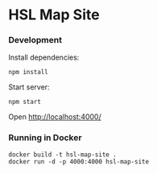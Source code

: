 HSL Map Site
====================

### Development

Install dependencies:

```
npm install
```

Start server:
```
npm start
```

Open [http://localhost:4000/](http://localhost:4000/)

### Running in Docker

```
docker build -t hsl-map-site .
docker run -d -p 4000:4000 hsl-map-site
```
